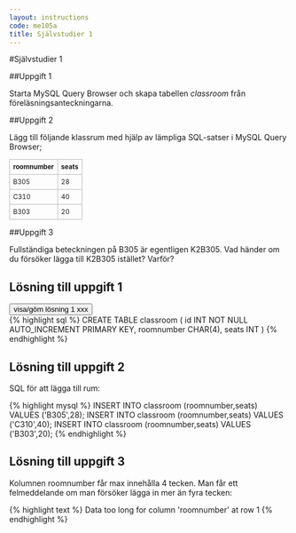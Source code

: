 ```yaml
---
layout: instructions
code: me105a
title: Självstudier 1
---
```



<script>
  var toggle = function(id) {
  var mydiv = document.getElementById(id);
  if (mydiv.style.display === 'block' || mydiv.style.display === '')
    mydiv.style.display = 'none';
  else
    mydiv.style.display = 'block'
  }
</script>
<style>
#answer1xxx {display:none}
</style>



#Självstudier 1

##Uppgift 1

Starta MySQL Query Browser och skapa tabellen *classroom* från föreläsningsanteckningarna.

##Uppgift 2

Lägg till följande klassrum med hjälp av lämpliga SQL-satser i MySQL Query Browser;


<style>
table {border-collapse: collapse;font-size:smaller}
th, td {border: 1px solid #BBBBBB}
th, td {text-align:left}
th, td {padding: 6px;}
</style>


| roomnumber  | seats  |
|---|---|
| B305 | 28 |
| C310 | 40 |
| B303 | 20 |

##Uppgift 3

Fullständiga beteckningen på B305 är egentligen K2B305. Vad händer om du försöker lägga till K2B305 istället? Varför?

## Lösning till uppgift 1

<input type="button" value="visa/göm lösning 1 xxx" onclick="toggle('answer1');">

<div id="answer1" style="dispaly:none">
{% highlight sql %}
CREATE TABLE classroom (
  id INT NOT NULL AUTO_INCREMENT PRIMARY KEY,
  roomnumber CHAR(4),
  seats INT
)
{% endhighlight %}</div>
## Lösning till uppgift 2
	
SQL för att lägga till rum:

{% highlight mysql %}
INSERT INTO  classroom (roomnumber,seats) VALUES ('B305',28);
INSERT INTO  classroom (roomnumber,seats) VALUES ('C310',40);
INSERT INTO  classroom (roomnumber,seats) VALUES ('B303',20);
{% endhighlight %}

## Lösning till uppgift 3

Kolumnen roomnumber får max innehålla 4 tecken. Man får ett felmeddelande om man försöker lägga in mer än fyra tecken:

{% highlight text %}
Data too long for column 'roomnumber' at row 1{% endhighlight %}


